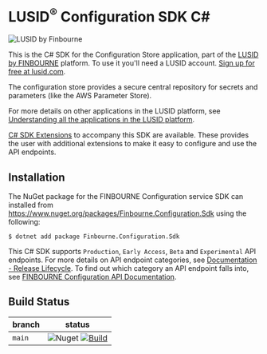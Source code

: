 # LUSID<sup>®</sup> Configuration SDK C#
![LUSID by Finbourne](https://content.finbourne.com/LUSID_repo.png)

This is the C# SDK for the Configuration Store application, part of the [LUSID by FINBOURNE](https://www.finbourne.com/lusid-technology) platform. To use it you'll need a LUSID account. [Sign up for free at lusid.com](https://www.lusid.com/app/signup).

The configuration store provides a secure central repository for secrets and parameters (like the AWS Parameter Store).

For more details on other applications in the LUSID platform, see [Understanding all the applications in the LUSID platform](https://support.lusid.com/knowledgebase/article/KA-01787/en-us).

[C# SDK Extensions](https://github.com/finbourne/configuration-sdk-extensions-csharp) to accompany this SDK are available. These provides the user with additional extensions to make it easy to configure and use the API endpoints.

## Installation

The NuGet package for the FINBOURNE Configuration service SDK can installed from https://www.nuget.org/packages/Finbourne.Configuration.Sdk using the following:

```
$ dotnet add package Finbourne.Configuration.Sdk
```

This C# SDK supports `Production`, `Early Access`, `Beta` and `Experimental` API endpoints. For more details on API endpoint categories, see [Documentation - Release Lifecycle](https://www.lusid.com/app/resources/documentation/lifecycle). To find out which category an API endpoint falls into, see [FINBOURNE Configuration API Documentation](https://www.lusid.com/configuration/swagger/index.html).

## Build Status 

| branch | status |
| --- | --- |
| `main` |  ![Nuget](https://img.shields.io/nuget/v/Finbourne.Configuration.Sdk?color=blue) [![Build](https://github.com/finbourne/configuration-sdk-csharp/actions/workflows/build.yaml/badge.svg?branch=main)](https://github.com/finbourne/configuration-sdk-csharp/actions/workflows/build.yaml) |
